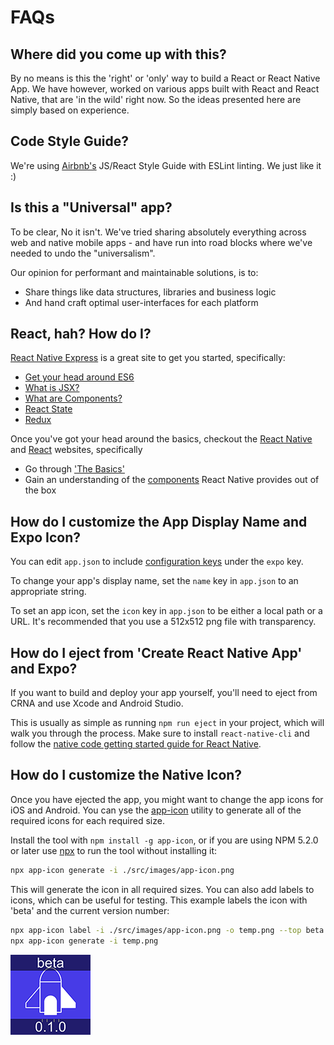 # FAQs

## Where did you come up with this?

By no means is this the 'right' or 'only' way to build a React or React Native App. We have however, worked on various apps built with React and React Native, that are 'in the wild' right now. So the ideas presented here are simply based on experience.

## Code Style Guide?

We're using [Airbnb's](https://github.com/airbnb/javascript) JS/React Style Guide with ESLint linting. We just like it :)

## Is this a "Universal" app?

To be clear, No it isn't. We've tried sharing absolutely everything across web and native mobile apps - and have run into road blocks where we've needed to undo the "universalism".

Our opinion for performant and maintainable solutions, is to:

- Share things like data structures, libraries and business logic
- And hand craft optimal user-interfaces for each platform

## React, hah? How do I?

[React Native Express](http://www.reactnativeexpress.com/) is a great site to get you started, specifically:

- [Get your head around ES6](http://www.reactnativeexpress.com/es6)
- [What is JSX?](http://www.reactnativeexpress.com/jsx)
- [What are Components?](http://www.reactnativeexpress.com/components)
- [React State](http://www.reactnativeexpress.com/data_component_state)
- [Redux](http://www.reactnativeexpress.com/redux)

Once you've got your head around the basics, checkout the [React Native](https://facebook.github.io/react-native/) and [React](https://reactjs.org/) websites, specifically

- Go through ['The Basics'](https://facebook.github.io/react-native/docs/props.html)
- Gain an understanding of the [components](https://facebook.github.io/react-native/docs/activityindicator.html) React Native provides out of the box

## How do I customize the App Display Name and Expo Icon?

You can edit `app.json` to include [configuration keys](https://docs.expo.io/versions/latest/guides/configuration.html) under the `expo` key.

To change your app's display name, set the `name` key in `app.json` to an appropriate string.

To set an app icon, set the `icon` key in `app.json` to be either a local path or a URL. It's recommended that you use a 512x512 png file with transparency.

## How do I eject from 'Create React Native App' and Expo?

If you want to build and deploy your app yourself, you'll need to eject from CRNA and use Xcode and Android Studio.

This is usually as simple as running `npm run eject` in your project, which will walk you through the process. Make sure to install `react-native-cli` and follow the [native code getting started guide for React Native](https://facebook.github.io/react-native/docs/getting-started.html).

## How do I customize the Native Icon?

Once you have ejected the app, you might want to change the app icons for iOS and Android. You can yse the [app-icon](https://github.com/dwmkerr/app-icon) utility to generate all of the required icons for each required size.

Install the tool with `npm install -g app-icon`, or if you are using NPM 5.2.0 or later use [npx](https://medium.com/@maybekatz/introducing-npx-an-npm-package-runner-55f7d4bd282b) to run the tool without installing it:


```bash
npx app-icon generate -i ./src/images/app-icon.png
```

This will generate the icon in all required sizes. You can also add labels to icons, which can be useful for testing. This example labels the icon with 'beta' and the current version number:

```bash
npx app-icon label -i ./src/images/app-icon.png -o temp.png --top beta --bottom $(jq .version package.json)
npx app-icon generate -i temp.png
```

![Icon Labelled with Beta and Version Number](./icon-label.png)
